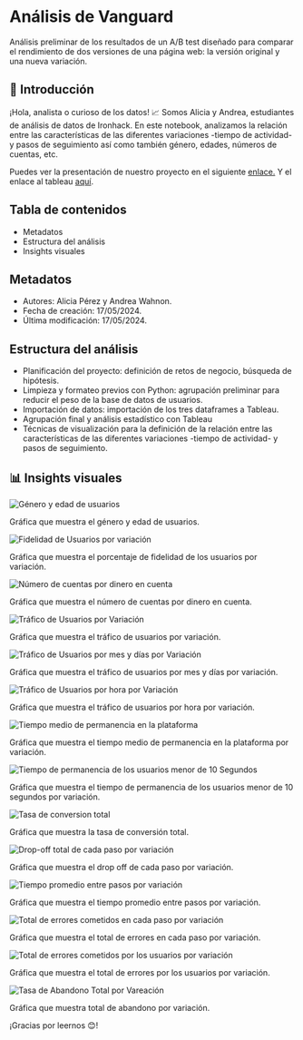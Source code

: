 # Análisis de Vanguard 

Análisis preliminar de los resultados de un A/B test diseñado para comparar el rendimiento de dos versiones de una página web: la versión original y una nueva variación. 

## 👋 Introducción

¡Hola, analista o curioso de los datos! 📈 Somos Alicia y Andrea, estudiantes de análisis de datos de Ironhack. En este notebook, analizamos la relación entre las características de las diferentes variaciones -tiempo de actividad- y pasos de seguimiento así como también género, edades, números de cuentas, etc.

Puedes ver la presentación de nuestro proyecto en el siguiente <a href="https://docs.google.com/presentation/d/1vSNEadz79u18YiQYsnBKMEvWcnifkc6X7wpc-tL2ZQA/edit?usp=sharing">enlace.</a>
Y el enlace al tableau <a href="https://public.tableau.com/app/profile/alicia.p.rez1100/viz/tableau_dashboard_17157156255840/Story1">aquí</a>.

## Tabla de contenidos

- Metadatos
- Estructura del análisis
- Insights visuales

## Metadatos

- Autores: Alicia Pérez y Andrea Wahnon.
- Fecha de creación: 17/05/2024.
- Última modificación: 17/05/2024.

## Estructura del análisis

- Planificación del proyecto: definición de retos de negocio, búsqueda de hipótesis.
- Limpieza y formateo previos con Python: agrupación preliminar para reducir el peso de la base de datos de usuarios.
- Importación de datos: importación de los tres dataframes a Tableau.
- Agrupación final y análisis estadístico con Tableau
- Técnicas de visualización para la definición de la relación entre las características de las diferentes variaciones -tiempo de actividad- y pasos de seguimiento.

## 📊 Insights visuales

![Género y edad de usuarios](https://drive.google.com/uc?export=view&id=1a5t66pQLHmVjPHzPVzoCfSRiQMxLkWGe)

Gráfica que muestra el género y edad de usuarios.

![Fidelidad de Usuarios por variación](https://drive.google.com/uc?export=view&id=1eAxwv6vRTm_lWq6McZ5Gobd6FRie5I9k)

Gráfica que muestra el porcentaje de fidelidad de los usuarios por variación.

![Número de cuentas por dinero en cuenta](https://drive.google.com/uc?export=view&id=1ujH1nzYWQdsHWt-pDmBY06pZ9atpepSw)

Gráfica que muestra el número de cuentas por dinero en cuenta.

![Tráfico de Usuarios por Variación](https://drive.google.com/uc?export=view&id=1r7XOvN4iGXRl3qe7l0WOrcn6Rf2x4T6K)

Gráfica que muestra el tráfico de usuarios por variación.

![Tráfico de Usuarios por mes y días por Variación](https://drive.google.com/uc?export=view&id=1oJ2V4e_beQvSohDRZamHMJrYs_oHKC5e)

Gráfica que muestra el tráfico de usuarios por mes y días por variación.

![Tráfico de Usuarios por hora por Variación](https://drive.google.com/uc?export=view&id=1ghsRNMYwkGk7jUPuSsckP9LaBW_dWs12)

Gráfica que muestra el tráfico de usuarios por hora por variación.

![Tiempo medio de permanencia en la plataforma](https://drive.google.com/uc?export=view&id=1p-uybXAltETTJSc67TiPm7-1NFcT2AWo)

Gráfica que muestra el tiempo medio de permanencia en la plataforma por variación. 

![Tiempo de permanencia de los usuarios menor de 10 Segundos](https://drive.google.com/uc?export=view&id=1PbfhiaClIZBPA0qLZ388Qz8dLFkwnSOg)

Gráfica que muestra el tiempo de permanencia de los usuarios menor de 10 segundos por variación.

![Tasa de conversion total](https://drive.google.com/uc?export=view&id=1syz2DptCpGMYQgfb0OXZVafBkH9OOK4y)

Gráfica que muestra la tasa de conversión total.

![Drop-off total de cada paso por variación](https://drive.google.com/uc?export=view&id=1haiSHLumcFlypUQqN8Qcz_CuPeKYWgu2)

Gráfica que muestra el drop off de cada paso por variación.

![Tiempo promedio entre pasos por variación](https://drive.google.com/uc?export=view&id=1CZjGD9oB67t6CGJjCslscmpTVUErZa-H)

Gráfica que muestra el tiempo promedio entre pasos por variación.

![Total de errores cometidos en cada paso por variación](https://drive.google.com/uc?export=view&id=1FsKNKkgJUg_PvZH2D0-8rMr13PBJmNcG)

Gráfica que muestra el total de errores en cada paso por variación.

![Total de errores cometidos por los usuarios por variación](https://drive.google.com/uc?export=view&id=1FpXoRIVm2r6df510kXNkUxweM1Ia1M6i)

Gráfica que muestra el total de errores por los usuarios por variación.

![Tasa de Abandono Total por Vareación](https://drive.google.com/uc?export=1hB6kBJIOrc-bigz2aiA7BfLwuS9bbUKx)

Gráfica que muestra total de abandono por variación.

¡Gracias por leernos 😊!